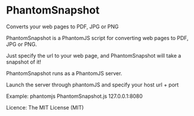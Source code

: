 PhantomSnapshot
==========

Converts your web pages to PDF, JPG or PNG

PhantomSnapshot is a PhantomJS script for converting web pages to PDF, JPG or PNG.


Just specify the url to your web page, and PhantomSnapshot will take a snapshot of it!

PhantomSnapshot runs as a PhantomJS server. 

Launch the server through phantomJS and specify your host url + port


Example:
phantomjs PhantomSnapshot.js 127.0.0.1:8080


Licence: The MIT License (MIT)
